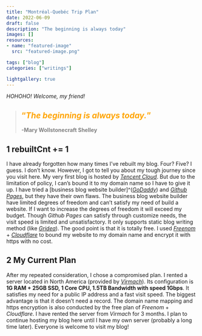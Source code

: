 ```yaml
---
title: "Montréal-Quebéc Trip Plan"
date: 2022-06-09
draft: false
description: "The beginning is always today"
images: []
resources:
- name: "featured-image"
  src: "featured-image.png"

tags: ["blog"]
categories: ["writings"]

lightgallery: true
---
```



*HOHOHO! Welcome, my friend!*
<!--more-->
>## <span style = "color:orange;">“*The beginning is always today.*”</span>
>
><span style = "color:gray;">**-Mary Wollstonecraft Shelley**</span>

## 1 rebuiltCnt += 1

I have already forgotten how many times I’ve rebuilt my blog. Four? Five? I guess. I don’t know. However, I got to tell you about my tough journey since you visit here. My very first blog is hosted by [*Tencent Cloud*](https://intl.cloud.tencent.com). But due to the limitation of policy, I can’s bound it to my domain name so I have to give it up. I have tried a [business blog website builder]^([*GoDaddy*](https://godaddy.com)) and [*Github Pages*](https://pages.github.com), but they have their own flaws. The business blog website builder have limited degrees of freedom and can’t satisfy my need of build a website. If I want to increase the degrees of freedom it will exceed my budget. Though *Github Pages* can satisfy through customize needs, the visit speed is limited and unsatisfactory. It only supports static blog writing method (like [*Gridea*](https://gridea.dev)). The good point is that it is totally free. I used [*Freenom*](https://www.freenom.com) + [*Cloudflare*](https://www.cloudflare.com) to bound my website to my domain name and encrypt it with https with no cost.

## 2 My Current Plan

After my repeated consideration, I chose a compromised plan. I rented a server located in North America (provided by [*Virmach*](https://virmach.com)). Its configuration is **1G RAM + 25GB SSD, 1 Core CPU, 1.5TB Bandwidth with speed 1Gbps**. It satisfies my need for a public IP address and a fast visit speed. The biggest advantage is that it doesn’t need a record. The domain name mapping and https encryption is also conducted by the free plan of *Freenom* + *Cloudflare*. I have rented the server from *Virmach* for 3 months. I plan to continue hosting my blog here until I have my own server (probably a long time later). Everyone is welcome to visit my blog!